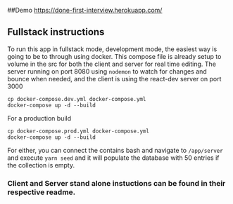##Demo
https://done-first-interview.herokuapp.com/

## Fullstack instructions

To run this app in fullstack mode, development mode, the easiest way is going to be to through using docker. 
This compose file is already setup to volume in the src for both the client and server for real time editing.
The server running on port 8080 using `nodemon` to watch for changes and bounce when needed, and the client is using the react-dev server on port 3000
```
cp docker-compose.dev.yml docker-compose.yml
docker-compose up -d --build
```

For a production build
```
cp docker-compose.prod.yml docker-compose.yml
docker-compose up -d --build
```

For either, you can connect the contains bash and navigate to `/app/server` and execute `yarn seed` and it will
populate the database with 50 entries if the collection is empty.

### Client and Server stand alone instuctions can be found in their respective readme.